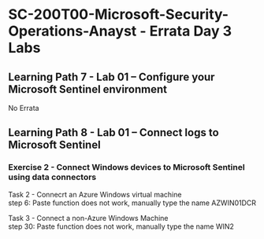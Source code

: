 # SC-200T00-Microsoft-Security-Operations-Anayst - Errata Day 3 Labs

## Learning Path 7 - Lab 01 – Configure your Microsoft Sentinel environment

No Errata <br>

## Learning Path 8 - Lab 01 – Connect logs to Microsoft Sentinel

### Exercise 2 - Connect Windows devices to Microsoft Sentinel using data connectors
Task 2 - Connecrt an Azure Windows virtual machine <br>
step 6:  Paste function does not work, manually type the name AZWIN01DCR <br>

Task 3 - Connect a non-Azure Windows Machine <br>
step 30:  Paste function does not work, manually type the name WIN2 <br>